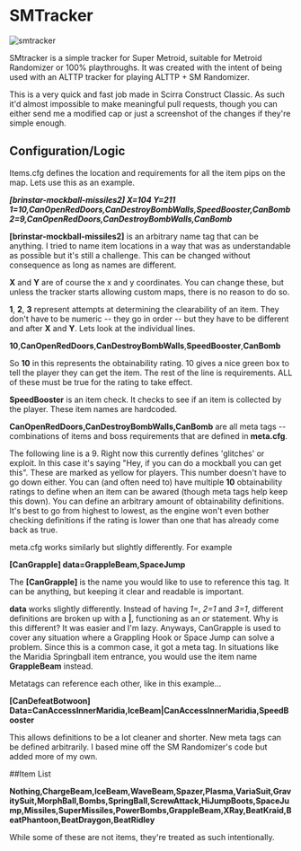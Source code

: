 # SMTracker

![smtracker](https://user-images.githubusercontent.com/7599538/40287366-e061480a-5c7a-11e8-87af-d3e78f321de6.png)

SMtracker is a simple tracker for Super Metroid, suitable for Metroid Randomizer or 100% playthroughs. It was created with the intent of being used with an ALTTP tracker for playing ALTTP + SM Randomizer.

This is a very quick and fast job made in Scirra Construct Classic. As such it'd almost impossible to make meaningful pull requests, though you can either send me a modified cap or just a screenshot of the changes if they're simple enough.

## Configuration/Logic

Items.cfg defines the location and requirements for all the item pips on the map. Lets use this as an example.

***[brinstar-mockball-missiles2]
X=104
Y=211
1=10,CanOpenRedDoors,CanDestroyBombWalls,SpeedBooster,CanBomb
2=9,CanOpenRedDoors,CanDestroyBombWalls,CanBomb***

**[brinstar-mockball-missiles2]** is an arbitrary name tag that can be anything. I tried to name item locations in a way that was as understandable as possible but it's still a challenge. This can be changed without consequence as long as names are different.

**X** and **Y** are of course the x and y coordinates. You can change these, but unless the tracker starts allowing custom maps, there is no reason to do so.

**1**, **2**, **3** represent attempts at determining the clearability of an item. They don't have to be numeric -- they go in order --  but they have to be different and after **X** and **Y**. Lets look at the individual lines.

**10**,**CanOpenRedDoors**,**CanDestroyBombWalls**,**SpeedBooster**,**CanBomb**

So **10** in this represents the obtainability rating. 10 gives a nice green box to tell the player they can get the item. The rest of the line is requirements. ALL of these must be true for the rating to take effect. 

**SpeedBooster** is an item check. It checks to see if an item is collected by the player. These item names are hardcoded.

**CanOpenRedDoors,CanDestroyBombWalls,CanBomb** are all meta tags -- combinations of items and boss requirements that are defined in **meta.cfg**.

The following line is a 9. Right now this currently defines 'glitches' or exploit. In this case it's saying "Hey, if you can do a mockball you can get this". These are marked as yellow for players. This number doesn't have to go down either. You can (and often need to) have multiple **10** obtainability ratings to define when an item can be awared (though meta tags help keep this down). You can define an arbitrary amount of obtainability definitions. It's best to go from highest to lowest, as the engine won't even bother checking definitions if the rating is lower than one that has already come back as true.

meta.cfg works similarly but slightly differently. For example

**[CanGrapple]
data=GrappleBeam,SpaceJump**

The **[CanGrapple]** is the name you would like to use to reference this tag. It can be anything, but keeping it clear and readable is important.

**data** works slightly differently. Instead of having *1=*, *2=1* and *3=1*, different definitions are broken up with a **|**, functioning as an *or* statement. Why is this different? It was easier and I'm lazy. Anyways, CanGrapple is used to cover any situation where a Grappling Hook or Space Jump can solve a problem. Since this is a common case, it got a meta tag. In situations like the Maridia Springball item entrance, you would use the item name **GrappleBeam** instead.

Metatags can reference each other, like in this example...

**[CanDefeatBotwoon]
Data=CanAccessInnerMaridia,IceBeam|CanAccessInnerMaridia,SpeedBooster**

This allows definitions to be a lot cleaner and shorter. New meta tags can be defined arbitrarily. I based mine off the SM Randomizer's code but added more of my own.


##Item List

**Nothing,ChargeBeam,IceBeam,WaveBeam,Spazer,Plasma,VariaSuit,GravitySuit,MorphBall,Bombs,SpringBall,ScrewAttack,HiJumpBoots,SpaceJump,Missiles,SuperMissiles,PowerBombs,GrappleBeam,XRay,BeatKraid,BeatPhantoon,BeatDraygon,BeatRidley**

While some of these are not items, they're treated as such intentionally.
